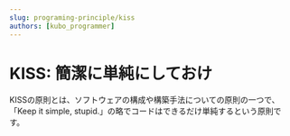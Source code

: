 ```yaml
---
slug: programing-principle/kiss
authors: [kubo_programmer]
---
```


# KISS: 簡潔に単純にしておけ
KISSの原則とは、ソフトウェアの構成や構築手法についての原則の一つで、<br/>
「Keep it simple, stupid.」の略でコードはできるだけ単純するという原則です。

